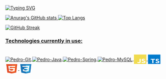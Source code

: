 <a href="https://git.io/typing-svg"><img src="https://readme-typing-svg.demolab.com?font=Fira+Code&duration=5500&pause=1000&color=00FF85&width=435&lines=Ol%C3%A1%2C+seja+bem+vindo+ao+meu+GitHub;+Hello%2C+welcome+to+my+GitHub" alt="Typing SVG" />


![Anurag's GitHub stats](https://github-readme-stats.vercel.app/api?username=PedroKarasudani&show_icons=true&theme=blue-green&hide_border=true)
![Top Langs](https://github-readme-stats.vercel.app/api/top-langs/?username=PedroKarasudani&layout=compact&theme=blue-green&hide_border=true)

![GitHub Streak](https://streak-stats.demolab.com?user=PedroKarasudani&theme=blue-green&date_format=j%20M%5B%20Y%5D&hide_border=true&card_width=763)

### Technologies currently in use:
<div style="display: inline_block"><br>
  <img align="center" alt="Pedro-Git" height="40" width="40" src="https://cdn.jsdelivr.net/gh/devicons/devicon/icons/git/git-original.svg">          
  <img align="center" alt="Pedro-Java" height="40" width="40" src="https://cdn.jsdelivr.net/gh/devicons/devicon/icons/java/java-original-wordmark.svg">  
  <img align="center" alt="Pedro-Spring" height="40" width="40" src="https://cdn.jsdelivr.net/gh/devicons/devicon/icons/spring/spring-original-wordmark.svg"> 
  <img align="center" alt="Pedro-MySQL" height="40" width="40" src="https://cdn.jsdelivr.net/gh/devicons/devicon/icons/mysql/mysql-original-wordmark.svg" />
  <img align="center" alt="Pedro-Js" height="30" width="40" src="https://raw.githubusercontent.com/devicons/devicon/master/icons/javascript/javascript-plain.svg">
  <img align="center" alt="Pedro-Ts" height="30" width="40" src="https://raw.githubusercontent.com/devicons/devicon/master/icons/typescript/typescript-plain.svg">
  <img align="center" alt="Pedro-HTML" height="30" width="40" src="https://raw.githubusercontent.com/devicons/devicon/master/icons/html5/html5-original.svg">
  <img align="center" alt="Pedro-CSS" height="30" width="40" src="https://raw.githubusercontent.com/devicons/devicon/master/icons/css3/css3-original.svg">

   
</div>
